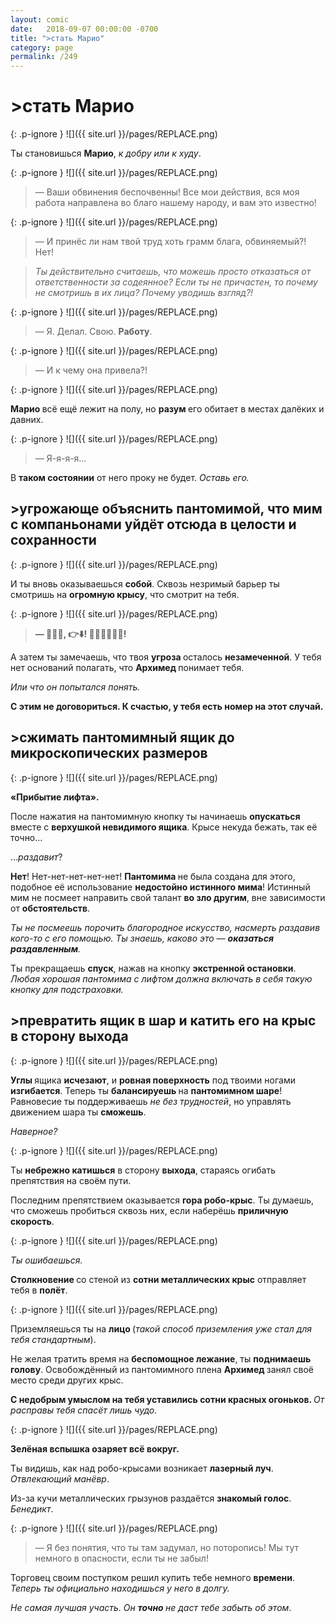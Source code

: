 ```yaml
---
layout: comic
date:   2018-09-07 00:00:00 -0700
title: ">стать Марио"
category: page
permalink: /249
---
```

# >стать Марио

{: .p-ignore }
![]({{ site.url }}/pages/REPLACE.png)

Ты становишься <strong>Марио</strong>, <em>к добру или к худу</em>.

{: .p-ignore }
![]({{ site.url }}/pages/REPLACE.png)

<blockquote>— Ваши обвинения беспочвенны! Все мои действия, вся моя работа направлена во благо нашему народу, и вам это известно!</blockquote>

{: .p-ignore }
![]({{ site.url }}/pages/REPLACE.png)

<blockquote>— И принёс ли нам твой труд хоть грамм блага, обвиняемый?! Нет!</blockquote>

<blockquote><em>Ты действительно считаешь, что можешь просто отказаться от ответственности за содеянное? Если ты не причастен, то почему не смотришь в их лица? Почему уводишь взгляд?!</em></blockquote>

{: .p-ignore }
![]({{ site.url }}/pages/REPLACE.png)

<blockquote>— Я. Делал. Свою. <strong>Работу</strong>.</blockquote>

{: .p-ignore }
![]({{ site.url }}/pages/REPLACE.png)

<blockquote>— И к чему она привела?!</blockquote>

{: .p-ignore }
![]({{ site.url }}/pages/REPLACE.png)

<strong>Марио </strong>всё ещё лежит на полу, но <strong>разум </strong>его обитает в местах далёких и давних.

{: .p-ignore }
![]({{ site.url }}/pages/REPLACE.png)

<blockquote>— Я-я-я-я…</blockquote>

В <strong>таком состоянии</strong> от него проку не будет. <em>Оставь его.</em>

## >угрожающе объяснить пантомимой, что мим с компаньонами уйдёт отсюда в целости и сохранности

{: .p-ignore }
![]({{ site.url }}/pages/REPLACE.png)

И ты вновь оказываешься <strong>собой</strong>. Сквозь незримый барьер ты смотришь на <strong>огромную крысу</strong>, что смотрит на тебя. 

{: .p-ignore }
![]({{ site.url }}/pages/REPLACE.png)

<blockquote><strong>— 💁‍♂️🏃, 👉⬇️! 🔨🤖🐀🔩🔩🔩!</strong></blockquote>

А затем ты замечаешь, что твоя <strong>угроза </strong>осталось <strong>незамеченной</strong>. У тебя нет оснований полагать, что <strong>Архимед </strong>понимает тебя.

<em>Или что он попытался понять.</em>

<strong>С этим не договориться. К счастью, у тебя есть номер на этот случай.</strong>

## >сжимать пантомимный ящик до микроскопических размеров

{: .p-ignore }
![]({{ site.url }}/pages/REPLACE.png)

<strong>«Прибытие лифта».</strong>

После нажатия на пантомимную кнопку ты начинаешь <strong>опускаться </strong>вместе с <strong>верхушкой невидимого ящика</strong>. Крысе некуда бежать, так её точно…

…<em>раздавит</em>?

<strong>Нет</strong>! Нет-нет-нет-нет-нет! <strong>Пантомима </strong>не была создана для этого, подобное её использование <strong>недостойно истинного мима</strong>! Истинный мим не посмеет направить свой талант <strong>во зло другим</strong>, вне зависимости от <strong>обстоятельств</strong>. 

<em>Ты не посмеешь порочить благородное искусство, насмерть раздавив кого-то с его помощью. Ты знаешь, каково это — <strong>оказаться раздавленным</strong>.</em>

Ты прекращаешь <strong>спуск</strong>, нажав на кнопку <strong>экстренной остановки</strong>. <em>Любая хорошая пантомима с лифтом должна включать в себя такую кнопку для подстраховки.</em>

## >превратить ящик в шар и катить его на крыс в сторону выхода

{: .p-ignore }
![]({{ site.url }}/pages/REPLACE.png)

<strong>Углы </strong>ящика <strong>исчезают</strong>, и <strong>ровная поверхность</strong> под твоими ногами <strong>изгибается</strong>. Теперь ты <strong>балансируешь </strong>на <strong>пантомимном шаре</strong>! Равновесие ты поддерживаешь <em>не без трудностей</em>, но управлять движением шара ты <strong>сможешь</strong>.

<em>Наверное?</em>

{: .p-ignore }
![]({{ site.url }}/pages/REPLACE.png)

Ты <strong>небрежно катишься</strong> в сторону <strong>выхода</strong>, стараясь огибать препятствия на своём пути.

Последним препятствием оказывается <strong>гора робо-крыс</strong>. Ты думаешь, что сможешь пробиться сквозь них, если наберёшь <strong>приличную скорость</strong>.

{: .p-ignore }
![]({{ site.url }}/pages/REPLACE.png)

<em>Ты ошибаешься.</em>

<strong>Столкновение </strong>со стеной из <strong>сотни металлических крыс</strong> отправляет тебя в <strong>полёт</strong>.

{: .p-ignore }
![]({{ site.url }}/pages/REPLACE.png)

Приземляешься ты на <strong>лицо </strong>(<em>такой способ приземления уже стал для тебя стандартным</em>).

Не желая тратить время на <strong>беспомощное лежание</strong>, ты <strong>поднимаешь голову</strong>. Освобождённый из пантомимного плена <strong>Архимед </strong>занял своё место среди других крыс. 

<strong>С недобрым умыслом на тебя уставились сотни красных огоньков. </strong><em>От расправы тебя спасёт лишь чудо.</em>

{: .p-ignore }
![]({{ site.url }}/pages/REPLACE.png)

<strong>Зелёная вспышка озаряет всё вокруг.</strong>

Ты видишь, как над робо-крысами возникает <strong>лазерный луч</strong>. <em>Отвлекающий манёвр</em>. 

Из-за кучи металлических грызунов раздаётся <strong>знакомый голос</strong>. <em>Бенедикт</em>.

{: .p-ignore }
![]({{ site.url }}/pages/REPLACE.png)

<blockquote>— Я без понятия, что ты там задумал, но поторопись! Мы тут немного в опасности, если ты не забыл!</blockquote>

Торговец своим поступком решил купить тебе немного <strong>времени</strong>. <em>Теперь ты официально находишься у него в долгу. </em>

<em>Не самая лучшая участь. Он <strong>точно </strong>не даст тебе забыть об этом</em>.
